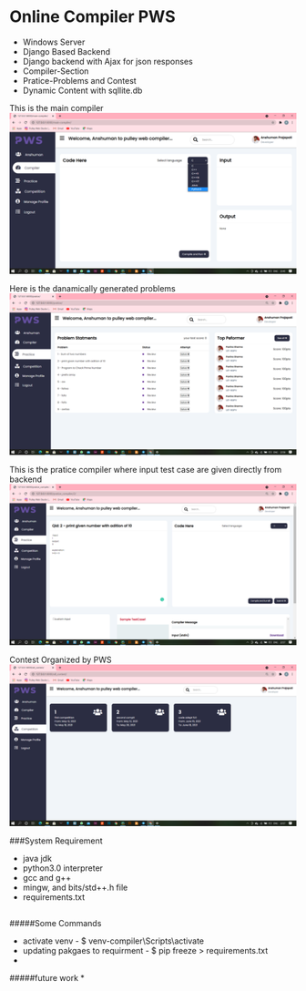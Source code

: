 # Online Compiler PWS
* Windows Server
* Django Based Backend
* Django backend with Ajax for json responses
* Compiler-Section
* Pratice-Problems and Contest
* Dynamic Content with sqllite.db

This is the main compiler
![myimage-alt-tag](Screenshot%20(900).png)

Here is the danamically generated problems
![myimage-alt-tag](Screenshot%20(904).png)

This is the pratice compiler where input test case are given directly from backend
![myimage-alt-tag](Screenshot%20(902).png)

Contest Organized by PWS
![myimage-alt-tag](Screenshot%20(903).png)

###System Requirement
* java jdk
* python3.0 interpreter
* gcc and g++
* mingw, and bits/std++.h file
* requirements.txt
##
#####Some Commands
- activate venv - $ venv-compiler\Scripts\activate
- updating pakgaes to requirment - $ pip freeze > requirements.txt
- 

#####future work
* 

